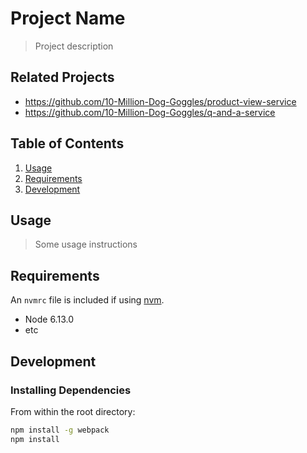 # Project Name

> Project description

## Related Projects

  - https://github.com/10-Million-Dog-Goggles/product-view-service
  - https://github.com/10-Million-Dog-Goggles/q-and-a-service

## Table of Contents

1. [Usage](#Usage)
1. [Requirements](#requirements)
1. [Development](#development)

## Usage

> Some usage instructions

## Requirements

An `nvmrc` file is included if using [nvm](https://github.com/creationix/nvm).

- Node 6.13.0
- etc

## Development

### Installing Dependencies

From within the root directory:

```sh
npm install -g webpack
npm install
```

